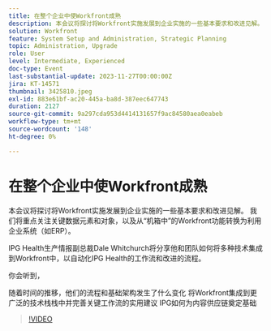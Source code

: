 ```yaml
---
title: 在整个企业中使Workfront成熟
description: 本会议将探讨将Workfront实施发展到企业实施的一些基本要求和改进见解。
solution: Workfront
feature: System Setup and Administration, Strategic Planning
topic: Administration, Upgrade
role: User
level: Intermediate, Experienced
doc-type: Event
last-substantial-update: 2023-11-27T00:00:00Z
jira: KT-14571
thumbnail: 3425810.jpeg
exl-id: 883e61bf-ac20-445a-ba8d-387eec647743
duration: 2127
source-git-commit: 9a297cda953d4414131657f9ac84580aea0eabeb
workflow-type: tm+mt
source-wordcount: '148'
ht-degree: 0%

---
```


# 在整个企业中使Workfront成熟

本会议将探讨将Workfront实施发展到企业实施的一些基本要求和改进见解。 我们将重点关注关键数据元素和对象，以及从“机箱中”的Workfront功能转换为利用企业系统（如ERP）。

IPG Health生产情报副总裁Dale Whitchurch将分享他和团队如何将多种技术集成到Workfront中，以自动化IPG Health的工作流和改进的流程。

你会听到，

随着时间的推移，他们的流程和基础架构发生了什么变化
将Workfront集成到更广泛的技术栈栈中并完善关键工作流的实用建议
IPG如何为内容供应链奠定基础

>[!VIDEO](https://video.tv.adobe.com/v/3425810/?learn=on)
